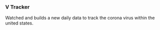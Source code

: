### V Tracker

Watched and builds a new daily data to track the corona virus within the united states.